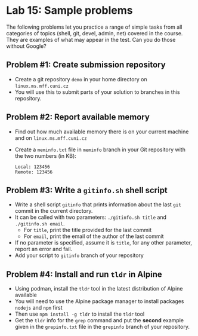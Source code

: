 # Lab 15: Sample problems

The following problems let you practice a range of simple tasks from all categories of topics (shell, git, devel, admin, net) covered in the course. They are examples of what may appear in the test. Can you do those without Google?

## Problem #1: Create submission repository

- Create a git repository `demo` in your home directory on `linux.ms.mff.cuni.cz`
- You will use this to submit parts of your solution to branches in this repository.

## Problem #2: Report available memory

- Find out how much available memory there is on your current machine and on `linux.ms.mff.cuni.cz`
- Create a `meminfo.txt` file in `meminfo` branch in your Git repository with the two numbers (in KB):

      Local: 123456
      Remote: 123456
      
## Problem #3: Write a `gitinfo.sh` shell script 

- Write a shell script `gitinfo` that prints information about the last `git` commit in the current directory.
- It can be called with two parameters: `./gitinfo.sh title` and `./gitinfo.sh email`.
  * For `title`, print the title provided for the last commit
  * For `email`, print the email of the author of the last commit  
- If no parameter is specified, assume it is `title`, for any other parameter, report an error and fail.
- Add your script to `gitinfo` branch of your repository 

## Problem #4: Install and run `tldr` in Alpine

- Using podman, install the `tldr` tool in the latest distribution of Alpine available
- You will need to use the Alpine package manager to install packages `nodejs` and `npm` first
- Then use `npm install -g tldr` to install the `tldr` tool
- Get the `tldr` info for the `grep` command and put the **second** example given in the `grepinfo.txt` file in the `grepinfo` branch of your repository.
